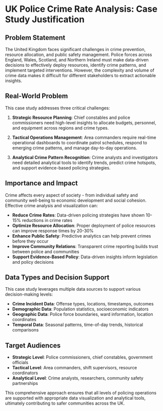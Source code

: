 # UK Police Crime Rate Analysis: Case Study Justification

## Problem Statement
The United Kingdom faces significant challenges in crime prevention, resource allocation, and public safety management. Police forces across England, Wales, Scotland, and Northern Ireland must make data-driven decisions to effectively deploy resources, identify crime patterns, and implement targeted interventions. However, the complexity and volume of crime data makes it difficult for different stakeholders to extract actionable insights.

## Real-World Problem
This case study addresses three critical challenges:

1. **Strategic Resource Planning**: Chief constables and police commissioners need high-level insights to allocate budgets, personnel, and equipment across regions and crime types.

2. **Tactical Operations Management**: Area commanders require real-time operational dashboards to coordinate patrol schedules, respond to emerging crime patterns, and manage day-to-day operations.

3. **Analytical Crime Pattern Recognition**: Crime analysts and investigators need detailed analytical tools to identify trends, predict crime hotspots, and support evidence-based policing strategies.

## Importance and Impact
Crime affects every aspect of society - from individual safety and community well-being to economic development and social cohesion. Effective crime analysis and visualization can:

- **Reduce Crime Rates**: Data-driven policing strategies have shown 10-15% reductions in crime rates
- **Optimize Resource Allocation**: Proper deployment of police resources can improve response times by 20-30%
- **Enhance Public Safety**: Predictive analytics can help prevent crimes before they occur
- **Improve Community Relations**: Transparent crime reporting builds trust between police and communities
- **Support Evidence-Based Policy**: Data-driven insights inform legislation and policy decisions

## Data Types and Decision Support
This case study leverages multiple data sources to support various decision-making levels:

- **Crime Incident Data**: Offense types, locations, timestamps, outcomes
- **Demographic Data**: Population statistics, socioeconomic indicators
- **Geographic Data**: Police force boundaries, ward information, location coordinates
- **Temporal Data**: Seasonal patterns, time-of-day trends, historical comparisons

## Target Audiences
- **Strategic Level**: Police commissioners, chief constables, government officials
- **Tactical Level**: Area commanders, shift supervisors, resource coordinators  
- **Analytical Level**: Crime analysts, researchers, community safety partnerships

This comprehensive approach ensures that all levels of policing operations are supported with appropriate data visualization and analytical tools, ultimately contributing to safer communities across the UK.